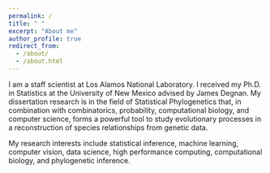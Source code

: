 ```yaml
---
permalink: /
title: " "
excerpt: "About me"
author_profile: true
redirect_from: 
  - /about/
  - /about.html
---
```


I am a staff scientist at Los Alamos National Laboratory. I received my Ph.D. in Statistics at the University of New Mexico advised by James Degnan. My dissertation research is in the field of Statistical Phylogenetics that, in combination with combinatorics, probability, computational biology, and computer science, forms a powerful tool to study evolutionary processes in a reconstruction of species relationships from genetic data.

My research interests include statistical inference, machine learning, computer vision, data science, high performance computing, computational biology, and phylogenetic inference.

[//]: <> (I work with ranked gene trees that give the potential to improve species tree inference. I am interested in applying research skills, statistical modeling, and machine learning techniques to answer challenging problems.) 
